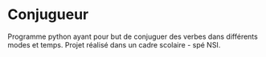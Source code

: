 # Conjugueur
Programme python ayant pour but de conjuguer des verbes dans différents modes et temps. Projet réalisé dans un cadre scolaire - spé NSI.
